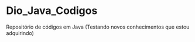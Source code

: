 # Dio_Java_Codigos
Repositório de códigos em Java (Testando novos conhecimentos que estou adquirindo)
